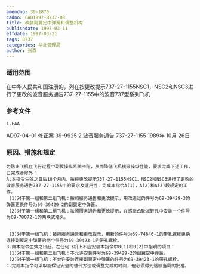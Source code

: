 ```yaml
---
amendno: 39-1875
cadno: CAD1997-B737-08
title: 改装副翼定中弹簧和调整机构
publishdate: 1997-03-11
effdate: 1997-03-21
tags: B737
categories: 华北管理局
author: 张森
---
```


### 适用范围 
在中华人民共和国注册的，列在按更改提示737-27-1155NSC1，NSC2和NSC3进行了更改的波音服务通告737-27-1155中的波音737型系列飞机

<!--more-->
### 参考文件
    1.FAA 
AD97-04-01 修正案 39-9925 
    2.波音服务通告 737-27-1155  1989年 10月 26日

### 原因、措施和规定 
    为防止飞机在飞行过程中副翼操纵系统卡阻，从而降低飞机横滚操纵性能，要求完成下述工作，已完成者除外： 
    A.本指令生效之日后18个月内，按经更改提示737-27-1155NSC1，NSC2和NSC3进行了更改的波音服务通告737-27-1155中的要求及适用性，完成本指令A(1)，A(2)和A(3)段规定的工作。 
     (1)对于第一组和第二组飞机：按照服务通告和更改提示，用改进过的件号为69-39429-3的弹簧更换件号为69-39429-2的副翼定中弹簧。 
     (2)对于第一组和第二组飞机：按照服务通告和更改提示，在感觉凸轮减轻孔中安装一个件号为69-78072-1的两块式堵头。 

  
     (3)对于第一组飞机：按照服务通告和更改提示，用新的件号为69-74646-1的带孔螺栓更换连接副翼定中弹簧的两个件号为69-39423-1的带孔螺栓。 
    B.自本指令生效之日起，在任何飞机上不应安装本指令中B(1)和B(2)中指明的项目：
     (1)对于第一组和第二组飞机：不允许安装件号为69-39429-2的副翼定中弹簧。 
     (2)对于第一组飞机：不允许安装连接副翼定中弹簧的件号为69-39423-1的带孔螺栓。 
    C.完成本指令可采取能保证安全的替代方法或调整完成的时间，但必须得到适航当局的批准。

